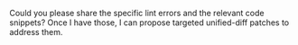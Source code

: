 Could you please share the specific lint errors and the relevant code snippets? Once I have those, I can propose targeted unified-diff patches to address them.